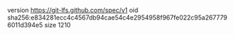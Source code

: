 version https://git-lfs.github.com/spec/v1
oid sha256:e834281ecc4c4567db94cae54c4e2954958f967fe022c95a2677796011d394e5
size 1210
